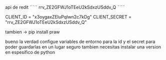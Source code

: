 api de redit ¨¨¨ rrv_ZE2GFWJ1oTEeU2kSdxzUSddv_Q ¨¨¨

CLIENT_ID = "x3oygaxZEIuPqIwn2c7kDg"
CLIENT_SECRET = "rrv_ZE2GFWJ1oTEeU2kSdxzUSddv_Q"

tambien -> pip install praw 

bueno la verdad configue variables de entorno para la id y el secret para poder guardarlas en un lugar seguro 
tambien necesitas instalar una version en espesifico de python 